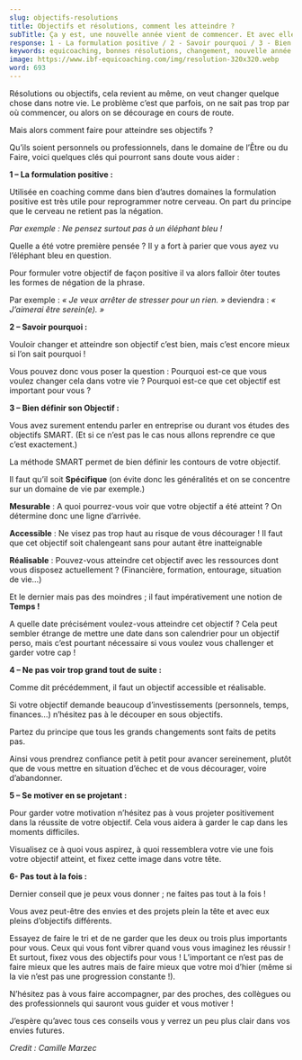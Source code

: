 ```yaml
---
slug: objectifs-resolutions
title: Objectifs et résolutions, comment les atteindre ?
subTitle: Ça y est, une nouvelle année vient de commencer. Et avec elle, le traditionnel florilège de bonnes résolutions.
response: 1 - La formulation positive / 2 - Savoir pourquoi / 3 - Bien définir son Objectif / 4 - Ne pas voir trop grand tout de suite / 5 - Se motiver en se projetant / 6 - Pas tout à la fois
keywords: equicoaching, bonnes résolutions, changement, nouvelle année
image: https://www.ibf-equicoaching.com/img/resolution-320x320.webp
word: 693
---
```


Résolutions ou objectifs, cela revient au même, on veut changer quelque chose dans notre vie. Le problème c’est que
parfois, on ne sait pas trop par où commencer, ou alors on se décourage en cours de route.

Mais alors comment faire pour atteindre ses objectifs ?

Qu’ils soient personnels ou professionnels, dans le domaine de l’Être ou du Faire, voici quelques clés qui pourront sans
doute vous aider :

**1 – La formulation positive :**

Utilisée en coaching comme dans bien d’autres domaines la formulation positive est très utile pour reprogrammer notre
cerveau. On part du principe que le cerveau ne retient pas la négation.

*Par exemple : Ne pensez surtout pas à un éléphant bleu !*

Quelle a été votre première pensée ? Il y a fort à parier que vous ayez vu l’éléphant bleu en question.

Pour formuler votre objectif de façon positive il va alors falloir ôter toutes les formes de négation de la phrase.

Par exemple : *« Je veux arrêter de stresser pour un rien. »* deviendra : *« J’aimerai être serein(e). »*

**2 – Savoir pourquoi :**

Vouloir changer et atteindre son objectif c’est bien, mais c’est encore mieux si l’on sait pourquoi !

Vous pouvez donc vous poser la question : Pourquoi est-ce que vous voulez changer cela dans votre vie ? Pourquoi est-ce
que cet objectif est important pour vous ?

**3 – Bien définir son Objectif :**

Vous avez surement entendu parler en entreprise ou durant vos études des objectifs SMART. (Et si ce n’est pas le cas
nous allons reprendre ce que c’est exactement.)

La méthode SMART permet de bien définir les contours de votre objectif.

Il faut qu’il soit **Spécifique** (on évite donc les généralités et on se concentre sur un domaine de vie par exemple.)

**Mesurable** : A quoi pourrez-vous voir que votre objectif a été atteint ? On détermine donc une ligne d’arrivée.

**Accessible** : Ne visez pas trop haut au risque de vous décourager ! Il faut que cet objectif soit chalengeant sans
pour autant être inatteignable

**Réalisable** : Pouvez-vous atteindre cet objectif avec les ressources dont vous disposez actuellement ? (Financière,
formation, entourage, situation de vie…)

Et le dernier mais pas des moindres ; il faut impérativement une notion de **Temps !**

A quelle date précisément voulez-vous atteindre cet objectif ? Cela peut sembler étrange de mettre une date dans son
calendrier pour un objectif perso, mais c’est pourtant nécessaire si vous voulez vous challenger et garder votre cap !

**4 – Ne pas voir trop grand tout de suite :**

Comme dit précédemment, il faut un objectif accessible et réalisable.

Si votre objectif demande beaucoup d’investissements (personnels, temps, finances…) n’hésitez pas à le découper en sous
objectifs.

Partez du principe que tous les grands changements sont faits de petits pas.

Ainsi vous prendrez confiance petit à petit pour avancer sereinement, plutôt que de vous mettre en situation d’échec et
de vous décourager, voire d’abandonner.

**5 – Se motiver en se projetant :**

Pour garder votre motivation n’hésitez pas à vous projeter positivement dans la réussite de votre objectif. Cela vous
aidera à garder le cap dans les moments difficiles.

Visualisez ce à quoi vous aspirez, à quoi ressemblera votre vie une fois votre objectif atteint, et fixez cette image
dans votre tête.

**6- Pas tout à la fois :**

Dernier conseil que je peux vous donner ; ne faites pas tout à la fois !

Vous avez peut-être des envies et des projets plein la tête et avec eux pleins d’objectifs différents.

Essayez de faire le tri et de ne garder que les deux ou trois plus importants pour vous. Ceux qui vous font vibrer quand
vous vous imaginez les réussir ! Et surtout, fixez vous des objectifs pour vous ! L’important ce n’est pas de faire
mieux que les autres mais de faire mieux que votre moi d’hier (même si la vie n’est pas une progression constante !).

N’hésitez pas à vous faire accompagner, par des proches, des collègues ou des professionnels qui sauront vous guider et
vous motiver !

J’espère qu’avec tous ces conseils vous y verrez un peu plus clair dans vos envies futures.

*Credit : Camille Marzec*


